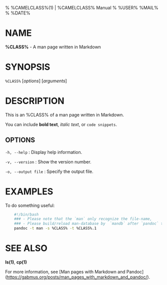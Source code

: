 % %CAMELCLASS%(1) | %CAMELCLASS% Manual
% %USER%  %MAIL%
% %DATE%

NAME
===
**%CLASS%** - A man page written in Markdown

SYNOPSIS
===
`%CLASS%` [*options*] [*arguments*]

DESCRIPTION
===
This is an %CLASS% of a man page written in Markdown.

You can include **bold text**, *italic text*, or `code snippets`.

OPTIONS
---
`-h, --help`
:   Display help information.

`-v, --version`
:   Show the version number.

`-o, --output file`
:   Specify the output file.

EXAMPLES
===
To do something useful:

```bash
	#!/bin/bash
	### - Please note that the `man` only recognize the file-name, 
	### - Please build/reload man-database by  `mandb` after `pandoc` transfered
	pandoc -t man -s %CLASS% -t %CLASS%.1
```

SEE ALSO
===
**ls(1)**, **cp(1)**

For more information, see [Man pages with Markdown and Pandoc]
(https://gabmus.org/posts/man_pages_with_markdown_and_pandoc/).


